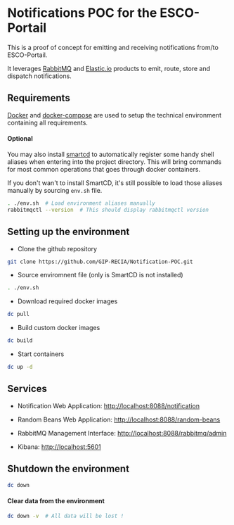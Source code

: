 # Notifications POC for the ESCO-Portail

This is a proof of concept for emitting and receiving notifications from/to ESCO-Portail.

It leverages [RabbitMQ](http://www.rabbitmq.com/) and [Elastic.io](https://www.elastic.co) products to emit, route, 
store and dispatch notifications.

## Requirements

[Docker](https://www.docker.com/) and [docker-compose](https://docs.docker.com/compose/) are used to setup the 
technical environment containing all requirements.

#### Optional

You may also install [smartcd](https://github.com/cxreg/smartcd) to automatically register some handy shell aliases 
when entering into the project directory. This will bring commands for most common operations that goes through docker 
containers.

If you don't wan't to install SmartCD, it's still possible to load those aliases manually by sourcing `env.sh` file.

```bash
. ./env.sh  # Load environment aliases manually
rabbitmqctl --version  # This should display rabbitmqctl version
```

## Setting up the environment

* Clone the github repository

```bash
git clone https://github.com/GIP-RECIA/Notification-POC.git
```

* Source enviromnent file (only is SmartCD is not installed)

```bash
. ./env.sh
```

* Download required docker images

```bash
dc pull
```

* Build custom docker images

```bash
dc build
```

* Start containers

```bash
dc up -d
```

## Services

- Notification Web Application: [http://localhost:8088/notification](http://localhost/notification)

- Random Beans Web Application: [http://localhost:8088/random-beans](http://localhost/random-beans)

- RabbitMQ Management Interface: [http://localhost:8088/rabbitmq/admin](http://localhost/rabbitmq/admin)

- Kibana: [http://localhost:5601](http://localhost:5061)

## Shutdown the environment

```bash
dc down
```

#### Clear data from the environment

```bash
dc down -v  # All data will be lost !
```
